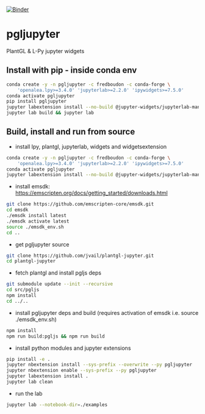 
[![Binder](https://mybinder.org/badge_logo.svg)](https://mybinder.org/v2/gh/jvail/plantgl-jupyter/master?urlpath=lab/tree/examples/lpy/leuwenberg/leuwenberg.ipynb)

# pgljupyter

PlantGL & L-Py jupyter widgets

## Install with pip - inside conda env

```bash
conda create -y -n pgljupyter -c fredboudon -c conda-forge \
    'openalea.lpy>=3.4.0' 'jupyterlab>=2.2.0' 'ipywidgets>=7.5.0'
conda activate pgljupyter
pip install pgljupyter
jupyter labextension install --no-build @jupyter-widgets/jupyterlab-manager
jupyter lab build && jupyter lab
```

## Build, install and run from source

 - install lpy, plantgl, jupyterlab, widgets and widgetsextension

```bash
conda create -y -n pgljupyter -c fredboudon -c conda-forge \
    'openalea.lpy>=3.4.0' 'jupyterlab>=2.2.0' 'ipywidgets>=7.5.0'
conda activate pgljupyter
jupyter labextension install --no-build @jupyter-widgets/jupyterlab-manager
```

 - install emsdk: https://emscripten.org/docs/getting_started/downloads.html

```bash
git clone https://github.com/emscripten-core/emsdk.git
cd emsdk
./emsdk install latest
./emsdk activate latest
source ./emsdk_env.sh
cd ..
```

 - get pgljupyter source

```bash
git clone https://github.com/jvail/plantgl-jupyter.git
cd plantgl-jupyter
```

 - fetch plantgl and install pgljs deps

```bash
git submodule update --init --recursive
cd src/pgljs
npm install
cd ../..
```

 - install pgljupyter deps and build (requires activation of emsdk i.e. source ./emsdk_env.sh)

```bash
npm install
npm run build:pgljs && npm run build
```

 - install python modules and jupyter extensions

```bash
pip install -e .
jupyter nbextension install --sys-prefix --overwrite --py pgljupyter
jupyter nbextension enable --sys-prefix --py pgljupyter
jupyter labextension install .
jupyter lab clean
```

 - run the lab

```bash
jupyter lab --notebook-dir=./examples
```
